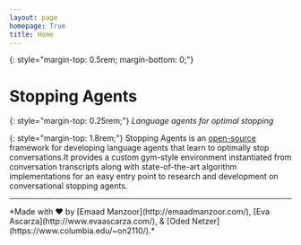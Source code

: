 ```yaml
---
layout: page
homepage: True
title: Home
---
```


{: style="margin-top: 0.5rem; margin-bottom: 0;"}
# Stopping Agents

{: style="margin-top: 0.25rem;"}
*Language agents for optimal stopping*

{: style="margin-top: 1.8rem;"}
Stopping Agents is an
[open-source](https://github.com/emaadmanzoor/stopping-agents/)
framework for developing language agents that learn to optimally stop conversations.It provides a custom gym-style environment instantiated from conversation
transcripts along with state-of-the-art algorithm implementations for an easy
entry point to research and development on conversational stopping agents. 

<hr/>
*Made with ❤ by [Emaad Manzoor](http://emaadmanzoor.com/),
[Eva Ascarza](http://www.evaascarza.com/), &
[Oded Netzer](https://www.columbia.edu/~on2110/).*
